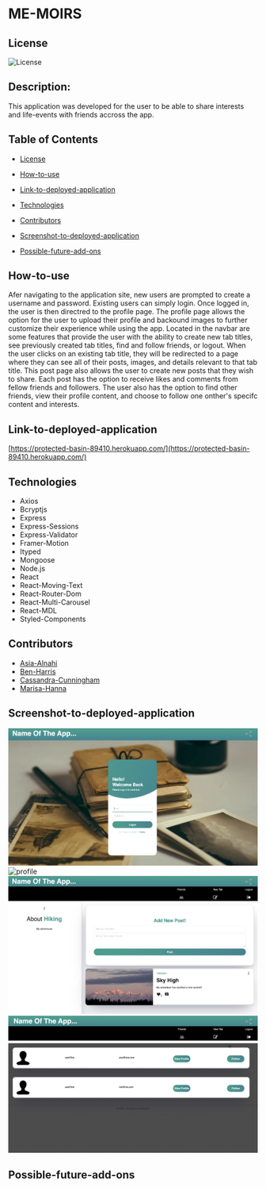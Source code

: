#       ME-MOIRS


##       License 

![License](https://img.shields.io/static/v1?label=license&message=MIT&color=brightgreen)


##       Description:

This application was developed for the user to be able to share interests and life-events with friends accross the app.



##       Table of Contents 


* [License](#License)

* [How-to-use](#How-to-use)

* [Link-to-deployed-application](#Link-to-deployed-application)

* [Technologies](#Technologies)

* [Contributors](#Contributors)

* [Screenshot-to-deployed-application](#Screenshot-to-deployed-application)

* [Possible-future-add-ons](#Possible-future-add-ons)


##        How-to-use  

Afer navigating to the application site, new users are prompted to create a username and password. Existing users can simply login. Once logged in, the user is then directred to the profile page. The profile page allows the option for the user to upload their profile and backound images to further customize their experience while using the app. Located in the navbar are some features that provide the user with the ability to create new tab titles, see previously created tab titles, find and follow friends, or logout. When the user clicks on an existing tab title, they will be redirected to a page where they can see all of their posts, images, and details relevant to that tab title. This post page also allows the user to create new posts that they wish to share. Each post has the option to receive likes and comments from fellow friends and followers. The user also has the option to find other friends, view their profile content, and choose to follow one onther's specifc content and interests.


##       Link-to-deployed-application

[https://protected-basin-89410.herokuapp.com/](https://protected-basin-89410.herokuapp.com/)



##       Technologies

* Axios
* Bcryptjs
* Express
* Express-Sessions
* Express-Validator
* Framer-Motion
* Ityped
* Mongoose
* Node.js
* React
* React-Moving-Text
* React-Router-Dom
* React-Multi-Carousel
* React-MDL
* Styled-Components



##       Contributors

* [Asia-Alnahi](https://github.com/asia-codeing)
* [Ben-Harris](https://github.com/harben31)
* [Cassandra-Cunningham](https://github.com/cmcunningham27)
* [Marisa-Hanna](https://github.com/MarisaHanna)


##      Screenshot-to-deployed-application

![login](images/login.png)
![profile](images/profile.png)
![posts](images/posts.png)
![friends](images/friends.png)



##       Possible-future-add-ons
